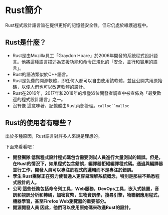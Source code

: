 # Rust簡介

Rust程式設計語言旨在提供更好的記憶體安全性，但它仍處於維護過程中。

## Rust是什麼？

- Rust是由Mozilla員工「Graydon Hoare」於2006年開發的系統程式設計語言。他將這種語言描述為支援功能和命令正規化的「安全，並行和實用的語言」。
- Rust的語法類似於C++語言。
- Rust是免費的開源軟體，即任何人都可以自由使用該軟體，並且公開共用原始碼，以便人們也可以改進軟體的設計。
- Rust在2016年，2017年和2018年的堆疊溢位開發者調查中被宣佈為「最受歡迎的程式設計語言」之一。
- 沒有像 這意味著，記憶體由Rust內部管理。`calloc``malloc`

## Rust的使用者有哪些？

出於多種原因，Rust語言對許多人來說是理想的。

下面來看看吧：

- **開發團隊 低階程式設計程式碼包含需要測試人員進行大量測試的錯誤。但是，在Rust的情況下，如果程式包含錯誤，編譯器拒絕編譯程式碼。通過與編譯器並行工作，開發人員可以專注於程式的邏輯而不是專注於錯誤。**
- **學生 Rust團隊正在努力使普通人更容易理解系統概念，特別是那些不熟悉程式設計的人。**
- **公司 這些任務包括命令列工具，Web服務，DevOps工具，嵌入式裝置，音訊和視訊分析和轉碼，加密貨幣，生物資訊學，搜尋引擎，物聯網應用程式，機器學習，甚至Firefox Web瀏覽器的重要部分。**
- **開源開發人員 因此，他們可以使用原始碼來改進Rust的設計。**
